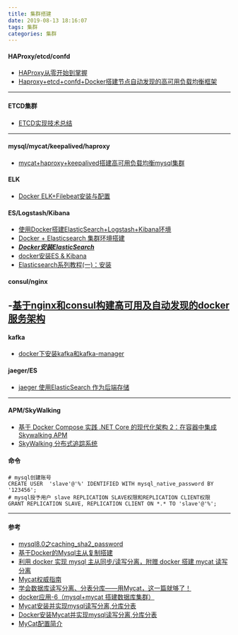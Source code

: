 ```yaml
---
title: 集群搭建
date: 2019-08-13 18:16:07
tags: 集群
categories: 集群
---
```

#### HAProxy/etcd/confd
- [HAProxy从零开始到掌握](https://www.jianshu.com/p/c9f6d55288c0)
- [Haproxy+etcd+confd+Docker搭建节点自动发现的高可用负载均衡框架](https://www.jianshu.com/p/bc85a54f98ff)
---
#### ETCD集群
- [ETCD实现技术总结](https://www.jianshu.com/p/d63265949e52)
---
#### mysql/mycat/keepalived/haproxy
- [mycat+haproxy+keepalived搭建高可用负载均衡mysql集群](https://www.jianshu.com/p/c7c178e29af9)
#### ELK
- [Docker ELK+Filebeat安装与配置](https://www.jianshu.com/p/5df9db5cda8f)
#### ES/Logstash/Kibana
- [使用Docker搭建ElasticSearch+Logstash+Kibana环境](https://www.jianshu.com/p/406a0f5aa03a)
- [Docker + Elasticsearch 集群环境搭建](https://www.jianshu.com/p/991c74a1bbf7)
- [***Docker安装ElasticSearch***](https://blog.csdn.net/u014526891/article/details/82822647)
- [docker安装ES & Kibana](https://www.jianshu.com/p/fdfead5acc23)
- [Elasticsearch系列教程(一)：安装](https://www.jianshu.com/p/ae71ca032c15?utm_campaign=hugo&utm_medium=reader_share&utm_content=note&utm_source=weixin-friends)
#### consul/nginx
-[基于nginx和consul构建高可用及自动发现的docker服务架构](https://www.jianshu.com/p/9976e874c099)
---
#### kafka
- [docker下安装kafka和kafka-manager](https://www.jianshu.com/p/9552871bb40a)
#### jaeger/ES
- [jaeger 使用ElasticSearch 作为后端存储](https://www.cnblogs.com/rongfengliang/p/9755062.html)
---
#### APM/SkyWalking
- [基于 Docker Compose 实践 .NET Core 的现代化架构 2：在容器中集成 Skywalking APM](https://mp.weixin.qq.com/s?__biz=MzAwNTMxMzg1MA==&mid=2654075646&idx=1&sn=7f3e406b330c8ebc8137b22c9bd2c841&chksm=80dbdeabb7ac57bd1596aec927ba205998dc0ece3aaef2c1573d7a3a42660dda9b4df477676f&mpshare=1&scene=1&srcid=&key=5d2b73313be61eb13a665cd97c060d1b2cff39e90525c2c4fa546b1061a960dbdb36b174112c0189e1d0526ff9ca59a4915d8c13089e441d8072baa7ef8f622c286a2de70161c3bbea2de74417dfa4de&ascene=1&uin=MzE3NjE2NTk5MA%3D%3D&devicetype=Windows+10&version=62060833&lang=zh_CN&pass_ticket=Zl2KwbUiLFNYJop%2F2cCNBkC6lY3DbZ%2BkUNKCOw6zTA5UdscsE5xGtIEF0BsyU6m7)
- [SkyWalking 分布式追踪系统](https://www.jianshu.com/p/2fd56627a3cf?utm_campaign=hugo&utm_medium=reader_share&utm_content=note&utm_source=weixin-friends)
#### 命令
```
# mysql创建账号
CREATE USER  'slave'@'%' IDENTIFIED WITH mysql_native_password BY '123456'; 
# mysql授予用户 slave REPLICATION SLAVE权限和REPLICATION CLIENT权限
GRANT REPLICATION SLAVE, REPLICATION CLIENT ON *.* TO 'slave'@'%';
```
<!--more-->
---------------------------
#### 参考
- [mysql8.0之caching_sha2_password](https://zhuanlan.zhihu.com/p/48263574)
- [基于Docker的Mysql主从复制搭建](https://www.cnblogs.com/songwenjie/p/9371422.html)
- [利用 docker 实现 mysql 主从同步/读写分离，附赠 docker 搭建 mycat 读写分离](https://www.jianshu.com/p/0439206e1f28)
- [Mycat权威指南](http://www.mycat.io/document/Mycat_V1.6.0.pdf)
- [学会数据库读写分离、分表分库——用Mycat，这一篇就够了！](https://www.jianshu.com/p/2d1a81b2dafc)
- [docker应用-6（mysql+mycat 搭建数据库集群）](https://www.cnblogs.com/gtarcoder/p/6432906.html)
- [Mycat安装并实现mysql读写分离,分库分表](https://blog.csdn.net/Amor_Leo/article/details/85204592)
- [Docker安装Mycat并实现mysql读写分离,分库分表](https://blog.csdn.net/Amor_Leo/article/details/85218405)
- [MyCat配置简介](https://www.jianshu.com/p/f15d64fcb2f3)